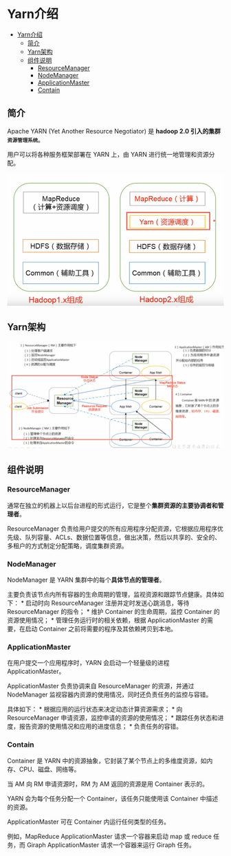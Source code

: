 # Yarn介绍

<!-- TOC -->

- [Yarn介绍](#yarn%e4%bb%8b%e7%bb%8d)
	- [简介](#%e7%ae%80%e4%bb%8b)
	- [Yarn架构](#yarn%e6%9e%b6%e6%9e%84)
	- [组件说明](#%e7%bb%84%e4%bb%b6%e8%af%b4%e6%98%8e)
		- [ResourceManager](#resourcemanager)
		- [NodeManager](#nodemanager)
		- [ApplicationMaster](#applicationmaster)
		- [Contain](#contain)

<!-- /TOC -->

## 简介

Apache YARN (Yet Another Resource Negotiator) 是 **hadoop 2.0 引入的集群`资源管理系统`**。

用户可以将各种服务框架部署在 YARN 上，由 YARN 进行统一地管理和资源分配。

![enter image description here](https://raw.githubusercontent.com/Syncma/Figurebed/master/img/hadoop-version.png)

## Yarn架构

![](https://raw.githubusercontent.com/Syncma/Figurebed/master/img/20200118133806.png)


## 组件说明
### ResourceManager

 通常在独立的机器上以后台进程的形式运行，它是整个**集群资源的主要协调者和管理者**。
 
ResourceManager 负责给用户提交的所有应用程序分配资源，它根据应用程序优先级、队列容量、ACLs、数据位置等信息，做出决策，然后以共享的、安全的、多租户的方式制定分配策略，调度集群资源。


###  NodeManager
NodeManager 是 YARN 集群中的每个**具体节点的管理者**。

主要负责该节点内所有容器的生命周期的管理，监视资源和跟踪节点健康。具体如下：
	* 启动时向 ResourceManager 注册并定时发送心跳消息，等待 ResourceManager 的指令；
	* 维护 Container 的生命周期，监控 Container 的资源使用情况；
	* 管理任务运行时的相关依赖，根据 ApplicationMaster 的需要，在启动 Container 之前将需要的程序及其依赖拷贝到本地。

### ApplicationMaster
在用户提交一个应用程序时，YARN 会启动一个轻量级的进程 ApplicationMaster。

ApplicationMaster 负责协调来自 ResourceManager 的资源，并通过 NodeManager 监视容器内资源的使用情况，同时还负责任务的监控与容错。

具体如下：
	* 根据应用的运行状态来决定动态计算资源需求；
	* 向 ResourceManager 申请资源，监控申请的资源的使用情况；
	* 跟踪任务状态和进度，报告资源的使用情况和应用的进度信息；
	* 负责任务的容错。

###  Contain
Container 是 YARN 中的资源抽象，它封装了某个节点上的多维度资源，如内存、CPU、磁盘、网络等。

当 AM 向 RM 申请资源时，RM 为 AM 返回的资源是用 Container 表示的。

YARN 会为每个任务分配一个 Container，该任务只能使用该 Container 中描述的资源。

ApplicationMaster 可在 Container 内运行任何类型的任务。

例如，MapReduce ApplicationMaster 请求一个容器来启动 map 或 reduce 任务，而 Giraph ApplicationMaster 请求一个容器来运行 Giraph 任务。